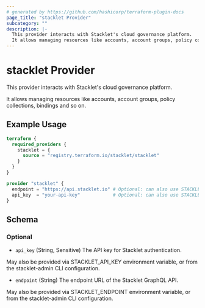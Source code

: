 ```yaml
---
# generated by https://github.com/hashicorp/terraform-plugin-docs
page_title: "stacklet Provider"
subcategory: ""
description: |-
  This provider interacts with Stacklet's cloud governance platform.
  It allows managing resources like accounts, account groups, policy collections, bindings and so on.
---
```


# stacklet Provider

This provider interacts with Stacklet's cloud governance platform.

It allows managing resources like accounts, account groups, policy collections, bindings and so on.

## Example Usage

```terraform
terraform {
  required_providers {
    stacklet = {
      source = "registry.terraform.io/stacklet/stacklet"
    }
  }
}

provider "stacklet" {
  endpoint = "https://api.stacklet.io" # Optional: can also use STACKLET_ENDPOINT env var
  api_key  = "your-api-key"            # Optional: can also use STACKLET_API_KEY env var
}
```

<!-- schema generated by tfplugindocs -->
## Schema

### Optional

- `api_key` (String, Sensitive) The API key for Stacklet authentication.

May also be provided via STACKLET_API_KEY environment variable, or from the stacklet-admin CLI configuration.
- `endpoint` (String) The endpoint URL of the Stacklet GraphQL API.

 May also be provided via STACKLET_ENDPOINT environment variable, or from the stacklet-admin CLI configuration.
